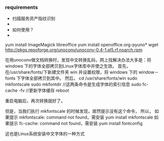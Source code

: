 ### requirements
- 扫描服务资产指纹识别
- 
- 如何使用？
- 


yum install ImageMagick libreoffice 
yum install openoffice.org-pyuno*
wget http://pkgs.repoforge.org/unoconv/unoconv-0.4-1.el5.rf.noarch.rpm


在用unoconv做文档转换时，发现中文转换乱码，网上找解决办法大多是：将 windows 下的字体全部拷贝到Linux字体库中并使之生效。
首先，在/usr/share/fonts/下新建文件夹 win 并设置权限，将 windows 下的 window－fonts 下字体全部拷贝到其中。
然后，
cd /usr/share/fonts/win
sudo mkfontscale
sudo mkfontdir            //这两条命令是生成字体的索引信息
sudo fc-cache -fv        //更新字体缓存
reboot

重启电脑后，再次转换就好了。

但是，当我们执行 mkfontscale 的时候发现，居然提示没有这个命令，
所以，
如果提示 mkfontscale: command not found，需安装   yum install mkfontscale 
如果提示 fc-cache: command not found，需安装  yum install fontconfig

这也是Linux系统安装中文字体的一种方式
